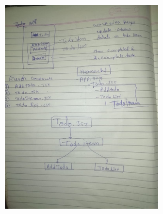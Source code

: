 <img src="https://github.com/Balram088/react-async/blob/main/react-three/src/sprint2/Todo/Todo_Tree.jpeg" alt="img"/>
